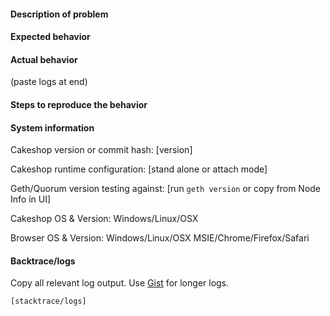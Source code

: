 
#### Description of problem


#### Expected behavior


#### Actual behavior

(paste logs at end)

#### Steps to reproduce the behavior


#### System information

Cakeshop version or commit hash: [version]

Cakeshop runtime configuration: [stand alone or attach mode]

Geth/Quorum version testing against: [run `geth version` or copy from Node Info in UI]

Cakeshop OS & Version: Windows/Linux/OSX

Browser OS & Version: Windows/Linux/OSX MSIE/Chrome/Firefox/Safari

#### Backtrace/logs

Copy all relevant log output. Use [Gist](https://gist.github.com/) for longer logs.

```
[stacktrace/logs]
```
